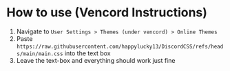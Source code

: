 # How to use (Vencord Instructions)

1. Navigate to `User Settings > Themes (under vencord) > Online Themes`
2. Paste `https://raw.githubusercontent.com/happylucky13/DiscordCSS/refs/heads/main/main.css` into the text box
3. Leave the text-box and everything should work just fine
